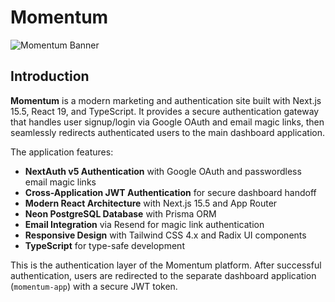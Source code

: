 # Momentum

![Momentum Banner](public/git/banner.png)

## Introduction

**Momentum** is a modern marketing and authentication site built with Next.js 15.5, React 19, and TypeScript. It provides a secure authentication gateway that handles user signup/login via Google OAuth and email magic links, then seamlessly redirects authenticated users to the main dashboard application.

The application features:

- **NextAuth v5 Authentication** with Google OAuth and passwordless email magic links
- **Cross-Application JWT Authentication** for secure dashboard handoff
- **Modern React Architecture** with Next.js 15.5 and App Router
- **Neon PostgreSQL Database** with Prisma ORM
- **Email Integration** via Resend for magic link authentication
- **Responsive Design** with Tailwind CSS 4.x and Radix UI components
- **TypeScript** for type-safe development

This is the authentication layer of the Momentum platform. After successful authentication, users are redirected to the separate dashboard application (`momentum-app`) with a secure JWT token.
